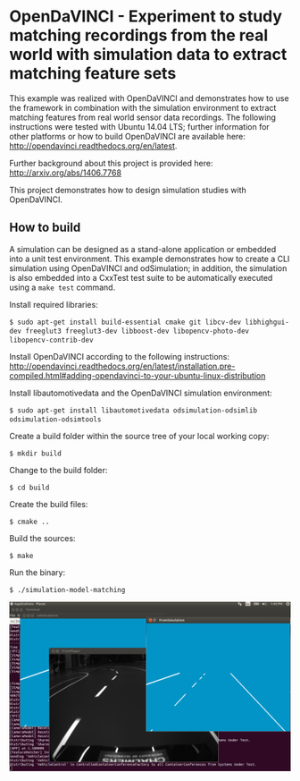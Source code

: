 # OpenDaVINCI - Experiment to study matching recordings from the real world with simulation data to extract matching feature sets

This example was realized with OpenDaVINCI and demonstrates how to use the
framework in combination with the simulation environment to extract matching
features from real world sensor data recordings. The following instructions
were tested with Ubuntu 14.04 LTS; further information for other platforms or
how to build OpenDaVINCI are available here: http://opendavinci.readthedocs.org/en/latest.

Further background about this project is provided here: http://arxiv.org/abs/1406.7768

This project demonstrates how to design simulation studies with OpenDaVINCI.

## How to build

A simulation can be designed as a stand-alone application or embedded
into a unit test environment. This example demonstrates how to create
a CLI simulation using OpenDaVINCI and odSimulation; in addition, the
simulation is also embedded into a CxxTest test suite to be automatically
executed using a ``make test`` command.

Install required libraries:

    $ sudo apt-get install build-essential cmake git libcv-dev libhighgui-dev freeglut3 freeglut3-dev libboost-dev libopencv-photo-dev libopencv-contrib-dev 

Install OpenDaVINCI according to the following instructions: http://opendavinci.readthedocs.org/en/latest/installation.pre-compiled.html#adding-opendavinci-to-your-ubuntu-linux-distribution

Install libautomotivedata and the OpenDaVINCI simulation environment:

    $ sudo apt-get install libautomotivedata odsimulation-odsimlib odsimulation-odsimtools

Create a build folder within the source tree of your local working copy:

    $ mkdir build

Change to the build folder:

    $ cd build

Create the build files:

    $ cmake ..

Build the sources:

    $ make

Run the binary:

    $ ./simulation-model-matching

![Screenshot](https://github.com/se-research-studies/simulation-model-matching/blob/master/Screenshot.png)
